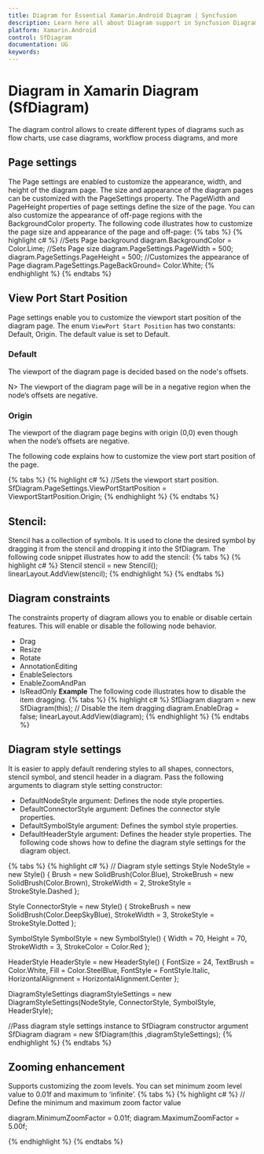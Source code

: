 ```yaml
---
title: Diagram for Essential Xamarin.Android Diagram | Syncfusion
description: Learn here all about Diagram support in Syncfusion Diagram (SfDiagram) control in Xamarin.Android, its elements and more.
platform: Xamarin.Android
control: SfDiagram
documentation: UG
keywords: 
---
```

# Diagram in Xamarin Diagram (SfDiagram)
The diagram control allows to create different types of diagrams such as flow charts, use case diagrams, workflow process diagrams, and more

## Page settings
The Page settings are enabled to customize the appearance, width, and height of the diagram page. The size and appearance of the diagram pages can be customized with the PageSettings property.
The PageWidth and PageHeight properties of page settings define the size of the page. You can also customize the appearance of off-page regions with the BackgroundColor property.
The following code illustrates how to customize the page size and appearance of the page and off-page:
{% tabs %}
{% highlight c# %}
//Sets Page background
diagram.BackgroundColor = Color.Lime;
//Sets Page size 
diagram.PageSettings.PageWidth = 500;
diagram.PageSettings.PageHeight = 500;
//Customizes the appearance of Page
diagram.PageSettings.PageBackGround= Color.White;
{% endhighlight %}
{% endtabs %}

## View Port Start Position
Page settings enable you to customize the viewport start position of the diagram page. The enum `ViewPort Start Position` has two constants: Default, Origin. The default value is set to Default.

### Default 
The viewport of the diagram page is decided based on the node's offsets. 

N> The viewport of the diagram page will be in a negative region when the node’s offsets are negative.  

### Origin
The viewport of the diagram page begins with origin (0,0) even though when the node’s offsets are negative.

The following code explains how to customize the view port start position of the page.

{% tabs %}
{% highlight c# %}
//Sets the viewport start position.
SfDiagram.PageSettings.ViewPortStartPosition = ViewportStartPosition.Origin;
{% endhighlight %}
{% endtabs %}

## Stencil:
Stencil has a collection of symbols. It is used to clone the desired symbol by dragging it from the stencil and dropping it into the SfDiagram.
The following code snippet illustrates how to add the stencil:
{% tabs %}
{% highlight c# %}
Stencil stencil = new Stencil();
linearLayout.AddView(stencil);
{% endhighlight %}
{% endtabs %}

## Diagram constraints
The constraints property of diagram allows you to enable or disable certain features.
This will enable or disable the following node behavior.
* Drag
* Resize
* Rotate
* AnnotationEditing
* EnableSelectors
* EnableZoomAndPan
* IsReadOnly
**Example**
The following code illustrates how to disable the item dragging.
{% tabs %}
{% highlight c# %}
SfDiagram diagram = new SfDiagram(this);
// Disable the item dragging
diagram.EnableDrag = false;
linearLayout.AddView(diagram);
{% endhighlight %}
{% endtabs %}

## Diagram style settings
It is easier to apply default rendering styles to all shapes, connectors, stencil symbol, and stencil header in a diagram. Pass the following arguments to diagram style setting constructor: 
 * DefaultNodeStyle argument: Defines the node style properties. 
 * DefaultConnectorStyle argument: Defines the connector style properties.
 * DefaultSymbolStyle argument: Defines the symbol style properties. 
 * DefaultHeaderStyle argument: Defines the header style properties. 
The following code shows how to define the diagram style settings for the diagram object.

{% tabs %}
{% highlight c# %}
// Diagram style settings 
Style NodeStyle = new Style() { Brush = new SolidBrush(Color.Blue), StrokeBrush = new SolidBrush(Color.Brown), StrokeWidth = 2, StrokeStyle = StrokeStyle.Dashed };

Style ConnectorStyle = new Style() { StrokeBrush = new SolidBrush(Color.DeepSkyBlue), StrokeWidth = 3, StrokeStyle = StrokeStyle.Dotted };

SymbolStyle SymbolStyle = new SymbolStyle() { Width = 70, Height = 70, StrokeWidth = 3, StrokeColor = Color.Red };

HeaderStyle HeaderStyle = new HeaderStyle() { FontSize = 24, TextBrush = Color.White, Fill = Color.SteelBlue, FontStyle = FontStyle.Italic, HorizontalAlignment = HorizontalAlignment.Center };

DiagramStyleSettings diagramStyleSettings = new DiagramStyleSettings(NodeStyle, ConnectorStyle, SymbolStyle, HeaderStyle);

//Pass diagram style settings instance to SfDiagram constructor argument  
SfDiagram diagram = new SfDiagram(this ,diagramStyleSettings);
{% endhighlight %}
{% endtabs %}

## Zooming enhancement 
Supports customizing the zoom levels. You can set minimum zoom level value to 0.01f and maximum to ‘infinite’. 
{% tabs %}
{% highlight c# %}
// Define the minimum and maximum zoom factor value 

  diagram.MinimumZoomFactor = 0.01f;
  diagram.MaximumZoomFactor = 5.00f;

{% endhighlight %}
{% endtabs %}

